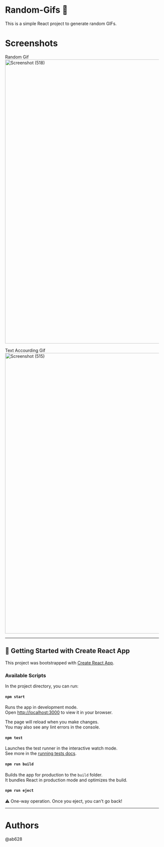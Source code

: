 # Random-Gifs 🎲

This is a simple React project to generate random GIFs.

# Screenshots
Random Gif
<img width="1903" height="928" alt="Screenshot (518)" src="https://github.com/user-attachments/assets/e207c385-b6e9-4b2e-9749-dd017660694d" />

Text Accourding Gif
<img width="1903" height="917" alt="Screenshot (515)" src="https://github.com/user-attachments/assets/c366e61f-18fe-4e57-bcf7-eb9421611c1f" />

---

## 🚀 Getting Started with Create React App

This project was bootstrapped with [Create React App](https://github.com/facebook/create-react-app).

### Available Scripts

In the project directory, you can run:

#### `npm start`
Runs the app in development mode.  
Open [http://localhost:3000](http://localhost:3000) to view it in your browser.

The page will reload when you make changes.  
You may also see any lint errors in the console.

#### `npm test`
Launches the test runner in the interactive watch mode.  
See more in the [running tests docs](https://facebook.github.io/create-react-app/docs/running-tests).

#### `npm run build`
Builds the app for production to the `build` folder.  
It bundles React in production mode and optimizes the build.

#### `npm run eject`
⚠️ One-way operation. Once you eject, you can't go back!

---

# Authors
@ab628
